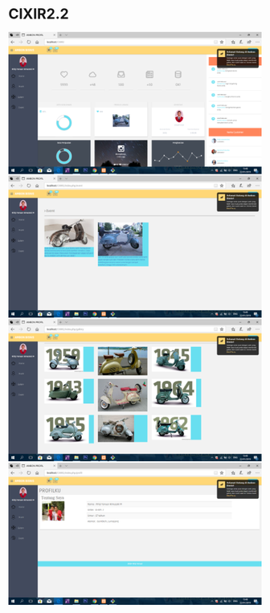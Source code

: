 # CIXIR2.2

![alt text](https://github.com/RifqiYanuar/CIXIR2.2/blob/master/home.png)
![alt text](https://github.com/RifqiYanuar/CIXIR2.2/blob/master/event.png)
![alt text](https://github.com/RifqiYanuar/CIXIR2.2/blob/master/gallery.png)
![alt text](https://github.com/RifqiYanuar/CIXIR2.2/blob/master/profil.png)
